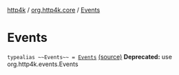 [http4k](../index.md) / [org.http4k.core](index.md) / [Events](./-events.md)

# Events

`typealias ~~Events~~ = `[`Events`](../org.http4k.events/-events.md) [(source)](https://github.com/http4k/http4k/blob/master/http4k-core/src/main/kotlin/org/http4k/core/deprecatedCore.kt#L7)
**Deprecated:** use org.http4k.events.Events

